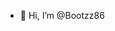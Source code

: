 - 👋 Hi, I’m @Bootzz86

<!---
Bootzz86/Bootzz86 is a ✨ special ✨ repository because its `README.md` (this file) appears on your GitHub profile.
You can click the Preview link to take a look at your changes.
--->
